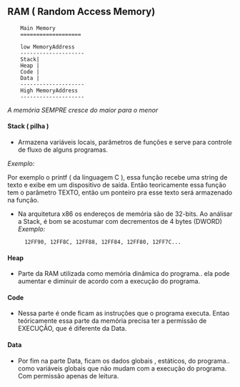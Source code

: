 RAM ( Random Access Memory)
----------------------------


		Main Memory
		===================

		low MemoryAddress
		--------------------
		Stack|
		Heap |
		Code |
		Data |
		--------------------
		High MemoryAddress
		--------------------


_A memória SEMPRE cresce do maior para o menor_



#### Stack ( pilha )

- Armazena variáveis locais, parâmetros de funções e serve para controle de fluxo de alguns programas.

_Exemplo:_

Por exemplo o printf ( da linguagem C ), essa função recebe uma string de texto e exibe em um dispositivo de saída. Então teoricamente essa função tem o parâmetro TEXTO, então um ponteiro pra esse texto será armazenado na função.


- Na arquitetura x86 os endereços de memória são de 32-bits. Ao análisar a Stack, é bom se acostumar com decrementos de 4 bytes (DWORD) _Exemplo:_

		12FF90, 12FF8C, 12FF88, 12FF84, 12FF80, 12FF7C...


#### Heap

- Parte da RAM utilizada como memória dinâmica do programa.. ela pode aumentar e diminuir de acordo com a execução do programa.


#### Code

- Nessa parte é onde ficam as instruções que o programa executa. Entao teóricamente essa parte da memória precisa ter a permissão de EXECUÇÃO, que é diferente da Data.


#### Data


- Por fim na parte Data, ficam os dados globais , estáticos, do programa..  como variáveis globais que não mudam com a execução do programa. Com permissão apenas de leitura.

